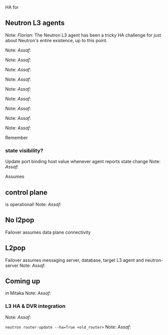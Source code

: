 HA for
## Neutron L3 agents
Note: *Florian*: The Neutron L3 agent has been a tricky HA challenge
for just about Neutron's entire existence, up to this point.


<!-- .slide: data-background-image="images/assaf/00.svg" data-background-size="contain" -->
Note: *Assaf*:


<!-- .slide: data-background-image="images/assaf/01.svg" data-background-size="contain" -->
Note: *Assaf*:


<!-- .slide: data-background-image="images/assaf/02.svg" data-background-size="contain" -->
Note: *Assaf*:


<!-- .slide: data-background-image="images/assaf/03.svg" data-background-size="contain" -->
Note: *Assaf*:


<!-- .slide: data-background-image="images/assaf/04.svg" data-background-size="contain" -->
Note: *Assaf*:


<!-- .slide: data-background-image="images/assaf/05.svg" data-background-size="contain" -->
Note: *Assaf*:


<!-- .slide: data-background-image="images/assaf/06.svg" data-background-size="contain" -->
Note: *Assaf*:


<!-- .slide: data-background-image="images/assaf/07.svg" data-background-size="contain" -->
Note: *Assaf*:


<!-- .slide: data-background-image="images/assaf/08.svg" data-background-size="contain" -->
Note: *Assaf*:


Remember
### state visibility?
Update port binding host value whenever agent reports state change
Note: *Assaf*:


Assumes
## control plane
is operational!
Note: *Assaf*:


## No l2pop
Failover assumes data plane connectivity
## L2pop
Failover assumes messaging server, database, target L3 agent and neutron-server
Note: *Assaf*:


## Coming up
in Mitaka
Note: *Assaf*:


### L3 HA & DVR integration
Note: *Assaf*:


`neutron router-update --ha=True <old_router>`
Note: *Assaf*:
